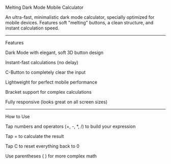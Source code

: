 
Melting Dark Mode Mobile Calculator

An ultra-fast, minimalistic dark mode calculator, specially optimized for mobile devices.
Features soft "melting" buttons, a clean structure, and instant calculation speed.


---

Features

Dark Mode with elegant, soft 3D button design

Instant-fast calculations (no delay)

C-Button to completely clear the input

Lightweight for perfect mobile performance

Bracket support for complex calculations

Fully responsive (looks great on all screen sizes)



---

How to Use

Tap numbers and operators (+, -, *, /) to build your expression

Tap = to calculate the result

Tap C to reset everything back to 0

Use parentheses ( ) for more complex math
